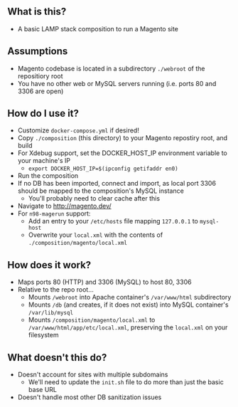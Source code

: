 ## What is this?
- A basic LAMP stack composition to run a Magento site

## Assumptions
- Magento codebase is located in a subdirectory `./webroot` of the repositiory root
- You have no other web or MySQL servers running (i.e. ports 80 and 3306 are open)

## How do I use it?
- Customize `docker-compose.yml` if desired!
- Copy `./composition` (this directory) to your Magento repostiry root, and build
- For Xdebug support, set the DOCKER_HOST_IP environment variable to your machine's IP
  - `export DOCKER_HOST_IP=$(ipconfig getifaddr en0)`
- Run the composition
- If no DB has been imported, connect and import, as local port 3306 should be mapped to the composition's MySQL instance
  - You'll probably need to clear cache after this
- Navigate to http://magento.dev/
- For `n98-magerun` support:
  - Add an entry to your `/etc/hosts` file mapping `127.0.0.1` to `mysql-host`
  - Overwrite your `local.xml` with the contents of `./composition/magento/local.xml`

## How does it work?
- Maps ports 80 (HTTP) and 3306 (MySQL) to host 80, 3306
- Relative to the repo root...
  - Mounts `/webroot` into Apache container's `/var/www/html` subdirectory
  - Mounts `/db` (and creates, if it does not exist) into MySQL container's `/var/lib/mysql`
  - Mounts `/composition/magento/local.xml` to `/var/www/html/app/etc/local.xml`, preserving the `local.xml` on your filesystem

## What doesn't this do?
- Doesn't account for sites with multiple subdomains
  - We'll need to update the `init.sh` file to do more than just the basic base URL
- Doesn't handle most other DB sanitization issues

